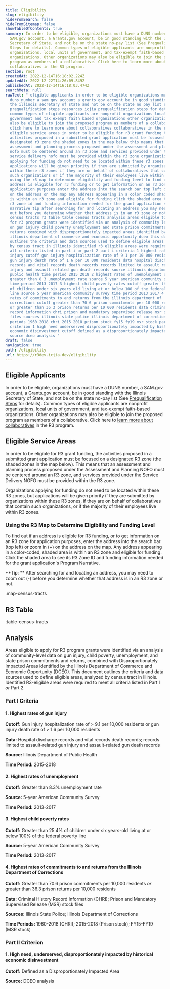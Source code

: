 ```yaml
---
title: Eligibility
slug: eligibility
hideFromSearch: false
hideFromSitemap: false
showTableOfContents: true
summary: In order to be eligible, organizations must have a DUNS number, a
  SAM.gov account, a Grants.gov account, be in good standing with the Illinois
  Secretary of State, and not be on the state no-pay list (See Prequalification
  Steps for details). Common types of eligible applicants are nonprofit
  organizations, local units of government, and tax-exempt faith-based
  organizations. Other organizations may also be eligible to join the proposed
  program as members of a collaborative. Click here to learn more about
  collaboratives in the R3 program.
section: root
createdAt: 2022-12-14T16:18:02.224Z
updatedAt: 2022-12-22T14:26:09.849Z
publishedAt: 2022-12-14T16:18:03.474Z
searchMeta: null
rawText: " eligible applicants in order to be eligible organizations must have a
  duns number a sam gov account a grants gov account be in good standing with
  the illinois secretary of state and not be on the state no pay list see
  prequalification steps resources icjia prequalification steps for details
  common types of eligible applicants are nonprofit organizations local units of
  government and tax exempt faith based organizations other organizations may
  also be eligible to join the proposed program as members of a collaborative
  click here to learn more about collaboratives collaboratives in the r3 program
  eligible service areas in order to be eligible for r3 grant funding the
  activities proposed in a submitted grant application must be focused on a
  designated r3 zone the shaded zones in the map below this means that an
  assessment and planning process proposed under the assessment and planning
  nofo must be centered around an r3 zone and services provided under the
  service delivery nofo must be provided within the r3 zone organizations
  applying for funding do not need to be located within these r3 zones but
  applications will be given priority if they are submitted by organizations
  within these r3 zones if they are on behalf of collaboratives that contain
  such organizations or if the majority of their employees live within r3 zones
  using the r3 map to determine eligibility and funding level to find out if an
  address is eligible for r3 funding or to get information on an r3 zone for
  application purposes enter the address into the search bar top left or zoom in
  on the address on the map any address appearing in a color coded shaded area
  is within an r3 zone and eligible for funding click the shaded area to see its
  r3 zone id and funding information needed for the grant application s program
  narrative tip after searching for and locating an address you may need to zoom
  out before you determine whether that address is in an r3 zone or not map
  census tracts r3 table table census tracts analysis areas eligible to apply
  for r3 program grants were identified via an analysis of community level data
  on gun injury child poverty unemployment and state prison commitments and
  returns combined with disproportionately impacted areas identified by the
  illinois department of commerce and economic opportunity dceo this document
  outlines the criteria and data sources used to define eligible areas analyzed
  by census tract in illinois identified r3 eligible areas were required to meet
  all criteria listed in part i or part 2 part i criteria 1 highest rates of gun
  injury cutoff gun injury hospitalization rate of 9 1 per 10 000 residents or
  gun injury death rate of 1 6 per 10 000 residents data hospital discharge
  records and vital records death records records limited to assault related gun
  injury and assault related gun death records source illinois department of
  public health time period 2015 2018 2 highest rates of unemployment cutoff
  greater than 8 3 unemployment rate source 5 year american community survey
  time period 2013 2017 3 highest child poverty rates cutoff greater than 25 4
  of children under six years old living at or below 100 of the federal poverty
  line source 5 year american community survey time period 2013 2017 4 highest
  rates of commitments to and returns from the illinois department of
  corrections cutoff greater than 70 6 prison commitments per 10 000 residents
  or greater than 36 3 prison returns per 10 000 residents data criminal history
  record information chri prison and mandatory supervised release msr stock
  files sources illinois state police illinois department of corrections time
  periods 1960 2018 chri 2015 2018 prison stock fy15 fy19 msr stock part ii
  criterion 1 high need underserved disproportionately impacted by historical
  economic disinvestment cutoff defined as a disproportionately impacted area
  source dceo analysis "
draft: false
navigation: true
path: /eligibility
url: https://r3dev.icjia.dev/eligibility
---
```


## Eligible Applicants

In order to be eligible, organizations must have a DUNS number, a SAM.gov account, a Grants.gov account, be in good standing with the Illinois Secretary of State, and not be on the state no-pay list (See [Prequalification Steps](/resources#icjia-prequalification-steps) for details). Common types of eligible applicants are nonprofit organizations, local units of government, and tax-exempt faith-based organizations. Other organizations may also be eligible to join the proposed program as members of a collaborative. Click here to [learn more about collaboratives](/collaboratives) in the R3 program.

## Eligible Service Areas

In order to be eligible for R3 grant funding, the activities proposed in a submitted grant application must be focused on a designated R3 zone (the shaded zones in the map below). This means that an assessment and planning process proposed under the Assessment and Planning NOFO must be centered around an R3 zone, and services provided under the Service Delivery NOFO must be provided within the R3 zone.

Organizations applying for funding do not need to be located within these R3 zones, but applications will be given priority if they are submitted by organizations within these R3 zones, if they are on behalf of collaboratives that contain such organizations, or if the majority of their employees live within R3 zones.

### Using the R3 Map to Determine Eligibility and Funding Level

To find out if an address is eligible for R3 funding, or to get information on an R3 zone for application purposes, enter the address into the search bar (top left) or zoom in (+) on the address on the map. Any address appearing in a color-coded, shaded area is within an R3 zone and eligible for funding. Click the shaded area to see its R3 Zone ID and funding information needed for the grant application's Program Narrative.

**Tip: ** After searching for and locating an address, you may need to zoom out (-) before you determine whether that address is in an R3 zone or not.

:map-census-tracts

## R3 Table

:table-census-tracts


## Analysis

Areas eligible to apply for R3 program grants were identified via an analysis of community-level data on gun injury, child poverty, unemployment, and state prison commitments and returns, combined with Disproportionately Impacted Areas identified by the Illinois Department of Commerce and Economic Opportunity (DCEO). This document outlines the criteria and data sources used to define eligible areas, analyzed by census tract in Illinois. Identified R3-eligible areas were required to meet all criteria listed in Part I _or_ Part 2.

### Part I Criteria

<div class="ml-8">

#### 1. Highest rates of gun injury

**Cutoff:** Gun injury hospitalization rate of > 9.1 per 10,000 residents or gun injury death rate of > 1.6 per 10,000 residents

**Data:** Hospital discharge records and vital records death records; records limited to assault-related gun injury and assault-related gun death records

**Source:** Illinois Department of Public Health

**Time Period:** 2015-2018

#### 2. Highest rates of unemployment

**Cutoff:** Greater than 8.3% unemployment rate

**Source:** 5-year American Community Survey

**Time Period:** 2013-2017

#### 3. Highest child poverty rates

**Cutoff:** Greater than 25.4% of children under six years-old living at or below 100% of the federal poverty line

**Source:** 5-year American Community Survey

**Time Period:** 2013-2017

#### 4. Highest rates of commitments to and returns from the Illinois Department of Corrections

**Cutoff:** Greater than 70.6 prison commitments per 10,000 residents _or_ greater than 36.3 prison returns per 10,000 residents

**Data:** Criminal History Record Information (CHRI); Prison and Mandatory Supervised Release (MSR) stock files

**Sources:** Illinois State Police; Illinois Department of Corrections

**Time Periods:** 1960-2018 (CHRI); 2015-2018 (Prison stock); FY15-FY19 (MSR stock)

</div>

### Part II Criterion

<div class="ml-8">

#### 1. High need, underserved, disproportionately impacted by historical economic disinvestment

**Cutoff:** Defined as a Disproportionately Impacted Area

**Source:** DCEO analysis

</div>
